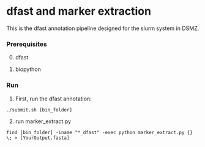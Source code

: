 # dfast and marker extraction

This is the dfast annotation pipeline designed for the slurm system in DSMZ.

### Prerequisites

0. dfast

1. biopython

### Run

1. First, run the dfast annotation:

```
./submit.sh [bin_folder]
```



2. run marker_extract.py

```
find [bin_folder] -iname "*_dfast" -exec python marker_extract.py {} \; > [YourOutput.fasta]
```
